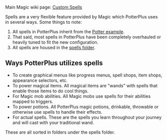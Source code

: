 Main Magic wiki page: [Custom Spells](https://github.com/elBukkit/MagicPlugin/wiki/Custom-Spells)

Spells are a very flexible feature provided by Magic which PotterPlus uses in several ways. Some things to note:

1. All spells in PotterPlus inherit from the [Potter example](https://github.com/elBukkit/MagicPlugin/wiki/Potter).
2. That said, most spells in PotterPlus have been completely overhauled or heavily tuned to fit the new configuration.
3. All spells are housed in the [spells folder](https://github.com/tsgrissom/PotterPlus/tree/master/spells).

## Ways PotterPlus utilizes spells

* To create graphical menus like progress menus, spell shops, item shops, appearance selectors, etc.
* To power magical items. All magical items are "wands" with spells that enable those items to do cool things.
* For Magic mob abilities. All Magic mobs use spells for their abilities mapped to triggers.
* To power potions. All PotterPlus magic potions, drinkable, throwable or otherwise use spells to handle their effects.
* For actual spells. These are the spells you learn throughout your journey and will cast with your traditional wand.

These are all sorted in folders under the spells folder.
